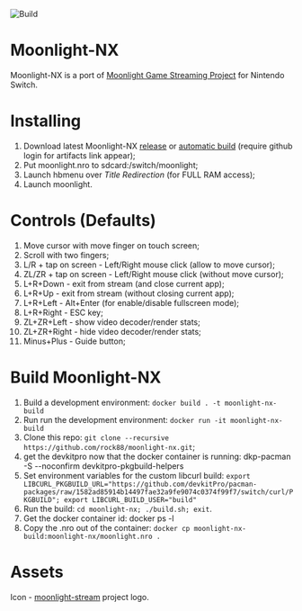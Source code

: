 ![Build](https://github.com/rock88/moonlight-nx/workflows/Build/badge.svg)

# Moonlight-NX

Moonlight-NX is a port of [Moonlight Game Streaming Project](https://github.com/moonlight-stream "Moonlight Game Streaming Project") for Nintendo Switch.

# Installing
1. Download latest Moonlight-NX [release](https://github.com/rock88/moonlight-nx/releases) or [automatic build](https://github.com/rock88/moonlight-nx/actions?query=workflow%3ABuild+is%3Asuccess) (require github login for artifacts link appear);
2. Put moonlight.nro to sdcard:/switch/moonlight;
3. Launch hbmenu over *Title Redirection* (for FULL RAM access);
4. Launch moonlight.

# Controls (Defaults)
1. Move cursor with move finger on touch screen;
2. Scroll with two fingers;
3. L/R + tap on screen - Left/Right mouse click (allow to move cursor);
4. ZL/ZR + tap on screen - Left/Right mouse click (without move cursor);
5. L+R+Down - exit from stream (and close current app);
6. L+R+Up - exit from stream (without closing current app);
7. L+R+Left - Alt+Enter (for enable/disable fullscreen mode);
8. L+R+Right - ESC key;
9. ZL+ZR+Left - show video decoder/render stats;
10. ZL+ZR+Right - hide video decoder/render stats;
11. Minus+Plus - Guide button;

# Build Moonlight-NX
1. Build a development environment: `docker build . -t moonlight-nx-build`
2. Run run the development environment: `docker run -it moonlight-nx-build`
3. Clone this repo: `git clone --recursive https://github.com/rock88/moonlight-nx.git`;
4. get the devkitpro now that the docker container is running: dkp-pacman -S --noconfirm devkitpro-pkgbuild-helpers
5. Set environment variables for the custom libcurl build: `export LIBCURL_PKGBUILD_URL="https://github.com/devkitPro/pacman-packages/raw/1582ad85914b14497fae32a9fe9074c0374f99f7/switch/curl/PKGBUILD"; export LIBCURL_BUILD_USER="build"`
6. Run the build: `cd moonlight-nx; ./build.sh; exit`.
7. Get the docker container id: docker ps -l
8. Copy the .nro out of the container: `docker cp moonlight-nx-build:moonlight-nx/moonlight.nro .`

# Assets
Icon - [moonlight-stream](https://github.com/moonlight-stream "moonlight-stream") project logo.
